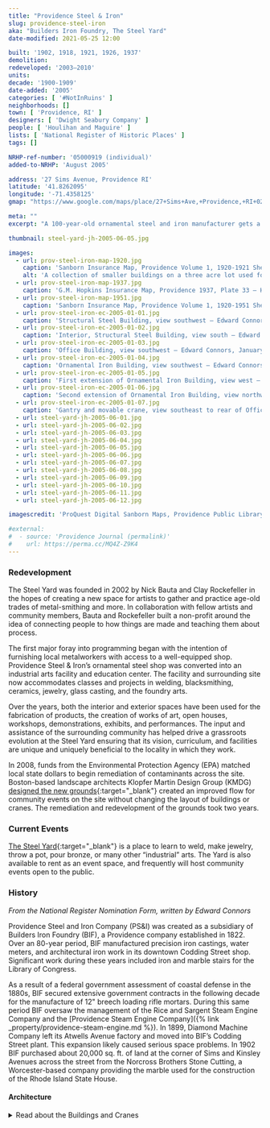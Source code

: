 ```yaml
---
title: "Providence Steel & Iron"
slug: providence-steel-iron
aka: "Builders Iron Foundry, The Steel Yard"
date-modified: 2021-05-25 12:00

built: '1902, 1918, 1921, 1926, 1937'
demolition:
redeveloped: '2003–2010'
units:
decade: '1900-1909'
date-added: '2005'
categories: [ '#NotInRuins' ]
neighborhoods: []
town: [ 'Providence, RI' ]
designers: [ 'Dwight Seabury Company' ]
people: [ 'Houlihan and Maguire' ]
lists: [ 'National Register of Historic Places' ]
tags: []

NRHP-ref-number: '05000919 (individual)'
added-to-NRHP: 'August 2005'

address: '27 Sims Avenue, Providence RI'
latitude: '41.8262095'
longitude: '-71.4358125'
gmap: "https://www.google.com/maps/place/27+Sims+Ave,+Providence,+RI+02909/@41.8262095,-71.4358125,17z/data=!3m1!4b1!4m5!3m4!1s0x89e445a105502a33:0x626e5b81afb62ed7!8m2!3d41.8262095!4d-71.4336238"

meta: ""
excerpt: "A 100-year-old ornamental steel and iron manufacturer gets a new life as a center for vocational training and art creation"

thumbnail: steel-yard-jh-2005-06-05.jpg

images:
  - url: prov-steel-iron-map-1920.jpg
    caption: 'Sanborn Insurance Map, Providence Volume 1, 1920-1921 Sheet 15 — ProQuest Digital Sanborn Maps, Providence Public Library'
    alt: 'A collection of smaller buildings on a three acre lot used for steel assembly and manufacture. Buildings are a mix of brick with simple or no ornamentation and metal clad steel buildings with cement floors. A simple two-story red brick office building occupies the site as well.'
  - url: prov-steel-iron-map-1937.jpg
    caption: 'G.M. Hopkins Insurance Map, Providence 1937, Plate 33 — Historic Map Works'
  - url: prov-steel-iron-map-1951.jpg
    caption: 'Sanborn Insurance Map, Providence Volume 1, 1920-1951 Sheet 15 (Changes to the 1920 were updated and pasted on by hand) — ProQuest Digital Sanborn Maps, Providence Public Library'
  - url: prov-steel-iron-ec-2005-01-01.jpg
    caption: 'Structural Steel Building, view southwest — Edward Connors, January 2005'
  - url: prov-steel-iron-ec-2005-01-02.jpg
    caption: 'Interior, Structural Steel Building, view south — Edward Connors, January 2005'
  - url: prov-steel-iron-ec-2005-01-03.jpg
    caption: 'Office Building, view southwest — Edward Connors, January 2005'
  - url: prov-steel-iron-ec-2005-01-04.jpg
    caption: 'Ornamental Iron Building, view southwest — Edward Connors, January 2005'
  - url: prov-steel-iron-ec-2005-01-05.jpg
    caption: 'First extension of Ornamental Iron Building, view west — Edward Connors, January 2005'
  - url: prov-steel-iron-ec-2005-01-06.jpg
    caption: 'Second extension of Ornamental Iron Building, view northwest — Edward Connors, January 2005'
  - url: prov-steel-iron-ec-2005-01-07.jpg
    caption: 'Gantry and movable crane, view southeast to rear of Office Building — Edward Connors, January 2005'
  - url: steel-yard-jh-2005-06-01.jpg
  - url: steel-yard-jh-2005-06-02.jpg
  - url: steel-yard-jh-2005-06-03.jpg
  - url: steel-yard-jh-2005-06-04.jpg
  - url: steel-yard-jh-2005-06-05.jpg
  - url: steel-yard-jh-2005-06-06.jpg
  - url: steel-yard-jh-2005-06-07.jpg
  - url: steel-yard-jh-2005-06-08.jpg
  - url: steel-yard-jh-2005-06-09.jpg
  - url: steel-yard-jh-2005-06-10.jpg
  - url: steel-yard-jh-2005-06-11.jpg
  - url: steel-yard-jh-2005-06-12.jpg

imagescredit: 'ProQuest Digital Sanborn Maps, Providence Public Library; G.M. Hopkins Insurance Maps, Historic Map Works; Edward Connors, January 2005 for the National Register Nomination Form'

#external:
#  - source: 'Providence Journal (permalink)'
#    url: https://perma.cc/MQ4Z-Z9K4
---
```


### Redevelopment

The Steel Yard was founded in 2002 by Nick Bauta and Clay Rockefeller in the hopes of creating a new space for artists to gather and practice age-old trades of metal-smithing and more. In collaboration with fellow artists and community members, Bauta and Rockefeller built a non-profit around the idea of connecting people to how things are made and teaching them about process.

The first major foray into programming began with the intention of furnishing local metalworkers with access to a well-equipped shop. Providence Steel & Iron’s ornamental steel shop was converted into an industrial arts facility and education center. The facility and surrounding site now accommodates classes and projects in welding, blacksmithing, ceramics, jewelry, glass casting, and the foundry arts.

Over the years, both the interior and exterior spaces have been used for the fabrication of products, the creation of works of art, open houses, workshops, demonstrations, exhibits, and performances. The input and assistance of the surrounding community has helped drive a grassroots evolution at the Steel Yard ensuring that its vision, curriculum, and facilities are unique and uniquely beneficial to the locality in which they work.

In 2008, funds from the Environmental Protection Agency (<span class="abbr">EPA</span>) matched local state dollars to begin remediation of contaminants across the site. Boston-based landscape architects Klopfer Martin Design Group (<span class="abbr">KMDG</span>) [designed the new grounds](https://www.klopfermartin.com/projects/the-steel-yard){:target="_blank"} created an improved flow for community events on the site without changing the layout of buildings or cranes. The remediation and redevelopment of the grounds took two years.


### Current Events

[The Steel Yard](https://www.thesteelyard.org){:target="_blank"} is a place to learn to weld, make jewelry, throw a pot, pour bronze, or many other “industrial” arts. The Yard is also available to rent as an event space, and frequently will host community events open to the public.


### History

_From the National Register Nomination Form, written by Edward Connors_

Providence Steel and Iron Company (<span class="abbr">PS&I</span>) was created as a subsidiary of Builders Iron Foundry (<span class="abbr">BIF</span>), a Providence company established in 1822. Over an 80-year period, <span class="abbr">BIF</span> manufactured precision iron castings, water meters, and architectural iron work in its downtown Codding Street shop. Significant work during these years included iron and marble stairs for the Library of Congress.

As a result of a federal government assessment of coastal defense in the 1880s, <span class="abbr">BIF</span> secured extensive government contracts in the following decade for the manufacture of 12" breech loading rifle mortars. During this same period <span class="abbr">BIF</span> oversaw the management of the Rice and Sargent Steam Engine Company and the [Providence Steam Engine Company]({% link _property/providence-steam-engine.md %}). In 1899, Diamond Machine Company left its Atwells Avenue factory and moved into <span class="abbr">BIF</span>’s Codding Street plant. This expansion likely caused serious space problems. In 1902 <span class="abbr">BIF</span> purchased about 20,000 sq. ft. of land at the corner of Sims and Kinsley Avenues across the street from the Norcross Brothers Stone Cutting, a Worcester-based company providing the marble used for the construction of the Rhode Island State House.


#### Architecture

<details markdown="1" class="rhythm">
  <summary>Read about the Buildings and Cranes</summary>

The Providence Steel and Iron Company Complex (<span class="abbr">PS&I</span>) is a group of five one- and two-story, predominantly brick industrial buildings located on an Z-shaped, 3-acre lot in a densely-developed industrial area north of downtown Providence. This parcel, at the corner of Sims and Kinsley Avenues, faces the Woonasquatucket River across Kinsley Avenue. The complex includes the original structural steel building (which included an office, pattern room, and drafting rooms) sited at the corner of Sims and Kinsley, an ornamental iron building, a bar shop, a maintenance shed, and a detached office building. These buildings are arranged around the periphery of a central yard served by a succession of steel gantries and cranes and a narrow gauge rail that allowed for the manipulation of materials, stock and fabricated structures and transport into the various buildings. The Structural Shop (Building 1) represents a very early example of industrial buildings designed for electric drive of machinery. This new technology allowed greater flexibility in building design, machine placement, and workflow.

**Building 1, Structural Steel Building** (1902, 1939): Houlihan and Maguire, architects. A brick, roughly 150' x 100', pier and spandrel building consisting of a main 1- and 2-story section occupying the corner of Kinsley and Sims Avenues and a 1-story, 35 x 30, wing off the west elevation that housed a blacksmith shop and bathroom. […]

The main section consists of a deep, single-story structural steel shop with a long, open stairway leading to upper rooms that housed the drafting room, pattern room, and office. The shallow-pitched gable roof is steel and timber framed with a 4' raised clerestory over the structural shop. This steel and timber roof framing is supported by heavy timber columns. The basic elements of an internal crane survive, although the hoist itself is missing. The roof is predominantly tar and gravel. […]

A roughly 400-foot long, 36-inch narrow gauge rail serves the yard from the vicinity of the stockyard crane. This rail runs in a generally north-south direction, entering the structural steel shop via the rear door and running the length of the shop. The rail is notable for its use of steel ties, rather than timber, as was commonly used.

A large, roughly 80' x 120' open enclosure is attached to the rear of this building. Likely built after the 1939 addition, this consists of steel columns and beams supporting a shallow-pitched plank roof. This enclosure houses two cranes (discussed below). Within this enclosure are found several old pushcarts associated with the 36" rail and a few that served a smaller rail within Building 1.

**Building 2, Ornamental Iron Building** (between 1918 and 1921): A deep, single-story, 45' x 122' shop with a side wing that originally consisted of a 16'-wide locker room at the rear corner of the east elevation. Over time, this locker room enclosure was extended the length of the building to form the current footprint. Part of this northerly extension wall is constructed of firebrick.

The main wing of this building consists of a steel beam frame set on a raised concrete foundation. A low wall of brick with a heavy concrete sill supports a band of metal-frame windows that runs the length of the building. The roof of this section is gabled and supported by steel trusses. The roof surface is shingled wood plank. Along the ridge line on the east pitch of the roof is a series of flat sash skylights. The side wing has a simple pitched roof supported by I-beams. […]

**Building 3, Office** (between 1921 and 1926 with 1948 extension): A brick and steel frame, 30' x 65', two-story office building fronting on Sims Avenue. The roof is near-flat with a visible steel beam at the cornice. The original dimensions of this building were 30' x 45'. This plan included a staircase along the south wall. In 1948 <span class="abbr">PS&I</span> extended the building another 20' south, creating two new rooms and a new stairwell. This addition was designed by Dwight Seabury Company (Pawtucket).

Metal-frame, rectangular windows are grouped in threes: a 12-light central window flanked by two 9-light windows. These have either 4- or 6-light hoppers. The main entrance is a modern steel and glass door.

**Building 4, Bar Shop**, first extension of Ornamental Iron Building (between 1926 and 1937): This single-story, 50' x 70', steel-frame building is sheathed in corrugated steel panel. It is attached to Buildings 2 and 5. The roof is gabled and also sheathed in corrugated steel. A band of flat sash skylights is located on the west roof pitch at the roof ridge. The floor is concrete. Integrated into the steel framing are two gantries with movable cranes and 3-ton hoists.

Windows are rectangular, metal-frame, 16-light, with 8-light hoppers. This shop served an auxiliary function to the Ornamental Iron Building for use in the cutting and storage of steel bar.

**Building 5, second extension of Ornamental Iron Building** (between 1937 and 1951): A deep, single-story, 45' x 65' building attached to the rear wall of Building 4. Similar in its steel-frame construction to this Building 4, it consists of a deep room with an interior 5-ton crane running perpendicular to the axis of the building. The gantry is integral with the building frame. The roof and walls are sheathed in corrugated steel. There are two rows of metal-frame, rectangular windows on the east elevation: upper windows are 16-light with an 8-light hopper; lower windows are 20-light with an 8-light hopper. A row of flat sash skylights is found at the ridge line of the west roof pitch. This building originally had a dirt floor. In the 1960s <span class="abbr">PS&I</span> poured the present concrete floor. A tall, narrow, double wooden door allows access to the rear area of the stockyard crane.

**Gantries and Movable Cranes** (post-1945): Two photos taken in 1902 before the erection of the present materials handling system indicates that the earliest materials handling system likely consisted of two gantries and cranes located in the yard immediately south of Building 1. Although two hand-operated chainfalls dating to the early 20th-century have been found at the site, the means by which the cranes were moved is unknown at present.

Around 1937, <span class="abbr">PS&I</span> acquired the final parcel that comprises the present-day Z-shaped lot. By the following decade the company had erected the current network of five east-west axis steel-beam gantries resting on concrete footings and supporting several traveling cranes with 3- or 5-ton electrical hoists. These gantries are integrated in that adjoining cranes share a common gantry; e.g., the south gantry of the crane in Bay 1 also serves as the north gantry for the crane in Bay 2. These gantries and cranes thus form a system through which structural materials could be manipulated and moved throughout much of the yard. Bays 1 and 2 (the northernmost bays) each have two moving cranes with 3-ton hoists on a common gantry. Bays 3 and 4 (extending out of the yard and onto the Sims Avenue sidewalk) each have one crane with a 3-ton hoist. The internal rail track passes through Bays 3 and 4 into the rear of Building 1. Bays 1-4 range in span from roughly 32-40'.

A 5-ton rail crane (utilizing a single gantry), independent of the shared network of gantries used in Bays 1-4, also extends along an east-west axis. It is located toward the rear of the yard in the vicinity of Building 3, entering the east wall of Building 5 via a two-story doorway.

At the rear of the lot is a 250' long 45' span stockyard crane built by Shaw-Box Company (Michigan). This was the former outdoor storage area for steel stock after 1937.
</details>
